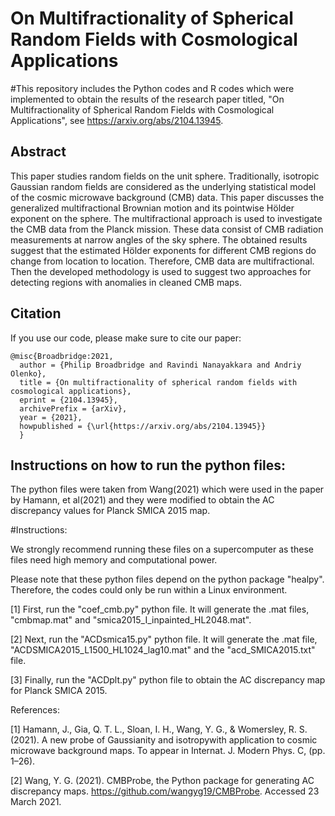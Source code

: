 # On Multifractionality of Spherical Random Fields with Cosmological Applications

#This repository includes the Python codes and R codes which were implemented to obtain the results of the research paper titled, "On Multifractionality of Spherical Random Fields with Cosmological Applications", see https://arxiv.org/abs/2104.13945.

## Abstract
This paper studies random fields on the unit sphere. Traditionally, isotropic Gaussian random fields are considered as the underlying statistical model of the cosmic microwave background (CMB) data. This paper discusses the generalized multifractional Brownian motion and its pointwise Hölder exponent on the sphere. The multifractional approach is used to investigate the CMB data from the Planck mission. These data consist of CMB radiation measurements at narrow angles of the sky sphere. The obtained results suggest that
the estimated Hölder exponents for different CMB regions do change from location to location. Therefore, CMB data are multifractional. Then the developed methodology is used to suggest two approaches for detecting regions with anomalies in cleaned CMB maps.

## Citation 
If you use our code, please make sure to cite our paper:
```
@misc{Broadbridge:2021,
  author = {Philip Broadbridge and Ravindi Nanayakkara and Andriy Olenko},
  title = {On multifractionality of spherical random fields with cosmological applications},
  eprint = {2104.13945},
  archivePrefix = {arXiv},
  year = {2021},
  howpublished = {\url{https://arxiv.org/abs/2104.13945}}
  }
```
## Instructions on how to run the python files:
The python files were taken from Wang(2021) which were used in the paper by Hamann, et al(2021) and they were modified to obtain the AC discrepancy values for Planck SMICA 2015 map.

#Instructions:

We strongly recommend running these files on a supercomputer as these files need high memory and computational power.

Please note that these python files depend on the python package "healpy". Therefore, the codes could only be run within a Linux environment. 

[1] First, run the "coef_cmb.py" python file. It will generate the .mat files, "cmbmap.mat" and "smica2015_I_inpainted_HL2048.mat".

[2] Next, run the "ACDsmica15.py" python file. It will generate the .mat file, "ACDSMICA2015_L1500_HL1024_lag10.mat" and the 
    "acd_SMICA2015.txt" file.

[3] Finally, run the "ACDplt.py" python file to obtain the AC discrepancy map for Planck SMICA 2015.


References:

[1] Hamann, J., Gia, Q. T. L., Sloan, I. H., Wang, Y. G., & Womersley, R. S. (2021).
     A new probe of Gaussianity and isotropywith application to cosmic microwave background maps.
     To appear in Internat. J. Modern Phys. C, (pp. 1–26).

[2] Wang, Y. G. (2021). CMBProbe, the Python package for generating AC discrepancy maps.
     https://github.com/wangyg19/CMBProbe. Accessed 23 March 2021.
